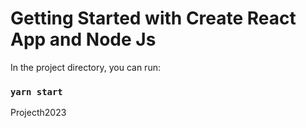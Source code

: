 # Getting Started with Create React App and Node Js

In the project directory, you can run:

### `yarn start`

Projecth2023
